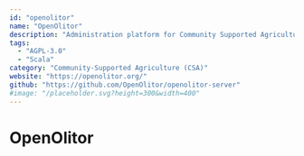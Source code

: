 ```yaml
---
id: "openolitor"
name: "OpenOlitor"
description: "Administration platform for Community Supported Agriculture groups."
tags:
  - "AGPL-3.0"
  - "Scala"
category: "Community-Supported Agriculture (CSA)"
website: "https://openolitor.org/"
github: "https://github.com/OpenOlitor/openolitor-server"
#image: "/placeholder.svg?height=300&width=400"
---
```


# OpenOlitor
